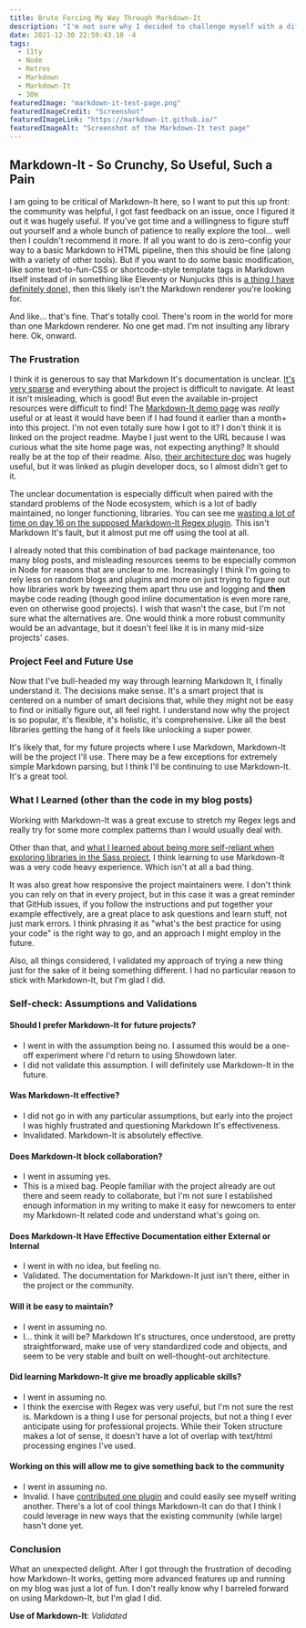 ```yaml
---
title: Brute Forcing My Way Through Markdown-It
description: "I'm not sure why I decided to challenge myself with a different markdown parser than I usually use, but I'm glad I did."
date: 2021-12-30 22:59:43.10 -4
tags:
  - 11ty
  - Node
  - Retros
  - Markdown
  - Markdown-It
  - 30m
featuredImage: "markdown-it-test-page.png"
featuredImageCredit: "Screenshot"
featuredImageLink: "https://markdown-it.github.io/"
featuredImageAlt: "Screenshot of the Markdown-It test page"
---
```


## Markdown-It - So Crunchy, So Useful, Such a Pain

I am going to be critical of Markdown-It here, so I want to put this up front: the community was helpful, I got fast feedback on an issue, once I figured it out it was hugely useful. If you've got time and a willingness to figure stuff out yourself and a whole bunch of patience to really explore the tool... well then I couldn't recommend it more. If all you want to do is zero-config your way to a basic Markdown to HTML pipeline, then this should be fine (along with a variety of other tools). But if you want to do some basic modification, like some text-to-fun-CSS or shortcode-style template tags in Markdown itself instead of in something like Eleventy or Nunjucks (this is [a thing I have definitely done](https://glitch.com/edit/#!/thespin?path=markdown-to-col.js%3A20%3A27)), then this likely isn't the Markdown renderer you're looking for.

And like... that's fine. That's totally cool. There's room in the world for more than one Markdown renderer. No one get mad. I'm not insulting any library here. Ok, onward.

### The Frustration

I think it is generous to say that Markdown It's documentation is unclear. [It's very sparse](https://markdown-it.github.io/markdown-it/) and everything about the project is difficult to navigate. At least it isn't misleading, which is good! But even the available in-project resources were difficult to find! The [Markdown-It demo page](https://markdown-it.github.io/) was *really* useful or at least it would have been if I had found it earlier than a month+ into this project. I'm not even totally sure how I got to it? I don't think it is linked on the project readme. Maybe I just went to the URL because I was curious what the site home page was, not expecting anything? It should really be at the top of their readme. Also, [their architecture doc](https://github.com/markdown-it/markdown-it/blob/master/docs/architecture.md) was hugely useful, but it was linked as plugin developer docs, so I almost didn't get to it.

The unclear documentation is especially difficult when paired with the standard problems of the Node ecosystem, which is a lot of badly maintained, no longer functioning, libraries. You can see me [wasting a lot of time on day 16 on the supposed Markdown-It Regex plugin](https://fightwithtools.dev/posts/projects/devblog/hello-day-16/). This isn't Markdown It's fault, but it almost put me off using the tool at all.

I already noted that this combination of bad package maintenance, too many blog posts, and misleading resources seems to be especially common in Node for reasons that are unclear to me. Increasingly I think I'm going to rely less on random blogs and plugins and more on just trying to figure out how libraries work by tweezing them apart thru use and logging and **then** maybe code reading (though good inline documentation is even more rare, even on otherwise good projects). I wish that wasn't the case, but I'm not sure what the alternatives are. One would think a more robust community would be an advantage, but it doesn't feel like it is in many mid-size projects' cases.

### Project Feel and Future Use

Now that I've bull-headed my way through learning Markdown It, I finally understand it. The decisions make sense. It's a smart project that is centered on a number of smart decisions that, while they might not be easy to find or initially figure out, all feel right. I understand now why the project is so popular, it's flexible, it's holistic, it's comprehensive. Like all the best libraries getting the hang of it feels like unlocking a super power.

It's likely that, for my future projects where I use Markdown, Markdown-It will be the project I'll use. There may be a few exceptions for extremely simple Markdown parsing, but I think I'll be continuing to use Markdown-It. It's a great tool.

### What I Learned (other than the code in my blog posts)

Working with Markdown-It was a great excuse to stretch my Regex legs and really try for some more complex patterns than I would usually deal with.

Other than that, and [what I learned about being more self-reliant when exploring libraries in the Sass project](https://fightwithtools.dev/posts/projects/devblog/retro-getting-back-to-sass/#what-i-learned-(other-than-the-code-in-my-blog-posts)), I think learning to use Markdown-It was a very code heavy experience. Which isn't at all a bad thing.

It was also great how responsive the project maintainers were. I don't think you can rely on that in every project, but in this case it was a great reminder that GitHub issues, if you follow the instructions and put together your example effectively, are a great place to ask questions and learn stuff, not just mark errors. I think phrasing it as "what's the best practice for using your code" is the right way to go, and an approach I might employ in the future.

Also, all things considered, I validated my approach of trying a new thing just for the sake of it being something different. I had no particular reason to stick with Markdown-It, but I'm glad I did.

### Self-check: Assumptions and Validations

#### Should I **prefer** Markdown-It for future projects?

- I went in with the assumption being no. I assumed this would be a one-off experiment where I'd return to using Showdown later.
- I did not validate this assumption. I will definitely use Markdown-It in the future.

#### Was Markdown-It effective?

- I did not go in with any particular assumptions, but early into the project I was highly frustrated and questioning Markdown It's effectiveness.
- Invalidated. Markdown-It is absolutely effective.

#### Does Markdown-It block collaboration?

- I went in assuming yes.
- This is a mixed bag. People familiar with the project already are out there and seem ready to collaborate, but I'm not sure I established enough information in my writing to make it easy for newcomers to enter my Markdown-It related code and understand what's going on.

#### Does Markdown-It Have Effective Documentation either External or Internal

- I went in with no idea, but feeling no.
- Validated. The documentation for Markdown-It just isn't there, either in the project or the community.

#### Will it be easy to maintain?

- I went in assuming no.
- I... think it will be? Markdown It's structures, once understood, are pretty straightforward, make use of very standardized code and objects, and seem to be very stable and built on well-thought-out architecture.

#### Did learning Markdown-It give me broadly applicable skills?

- I went in assuming no.
- I think the exercise with Regex was very useful, but I'm not sure the rest is. Markdown is a thing I use for personal projects, but not a thing I ever anticipate using for professional projects. While their Token structure makes a lot of sense, it doesn't have a lot of overlap with text/html processing engines I've used.

#### Working on this will allow me to give something back to the community

- I went in assuming no.
- Invalid. I have [contributed one plugin](https://www.npmjs.com/package/markdown-it-find-and-replace) and could easily see myself writing another. There's a lot of cool things Markdown-It can do that I think I could leverage in new ways that the existing community (while large) hasn't done yet.

### Conclusion

What an unexpected delight. After I got through the frustration of decoding how Markdown-It works, getting more advanced features up and running on my blog was just a lot of fun. I don't really know why I barreled forward on using Markdown-It, but I'm glad I did.

**Use of Markdown-It**: *Validated*
